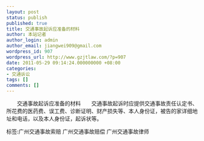 ```yaml
---
layout: post
status: publish
published: true
title: 交通事故起诉应准备的材料
author: 本站记者
author_login: admin
author_email: jiangwei909@gmail.com
wordpress_id: 907
wordpress_url: http://www.gzjtlaw.com/?p=907
date: 2011-05-29 09:14:24.000000000 +08:00
categories:
- 交通诉讼
tags: []
comments: []
---
```

　　交通事故起诉应准备的材料　　交通事故起诉时应提供交通事故责任认定书、所花费的医药费、误工费、诊断证明、财产损失等、本人身份证，被告的家详细地址和电话，以及本人身份证，起诉状等。标签:广州交通事故索赔 广州交通事故赔偿 广州交通事故律师
